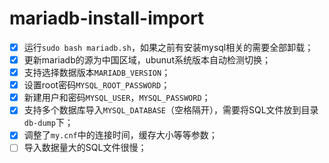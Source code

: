 # mariadb-install-import

- [X] 运行`sudo bash mariadb.sh`，如果之前有安装mysql相关的需要全部卸载；
- [X] 更新mariadb的源为中国区域，ubunut系统版本自动检测切换；
- [X] 支持选择数据版本`MARIADB_VERSION`；
- [X] 设置root密码`MYSQL_ROOT_PASSWORD`；
- [X] 新建用户和密码`MYSQL_USER`，`MYSQL_PASSWORD`；
- [X] 支持多个数据库导入`MYSQL_DATABASE`（空格隔开），需要将SQL文件放到目录`db-dump`下；
- [X] 调整了`my.cnf`中的连接时间，缓存大小等等参数；
- [ ] 导入数据量大的SQL文件很慢；
